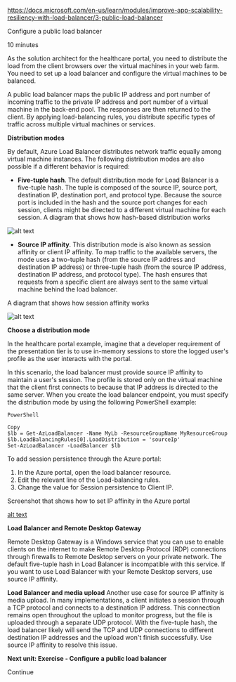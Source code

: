 https://docs.microsoft.com/en-us/learn/modules/improve-app-scalability-resiliency-with-load-balancer/3-public-load-balancer

Configure a public load balancer

10 minutes

As the solution architect for the healthcare portal, you need to distribute the load from the client browsers over the virtual machines in your web farm. You need to set up a load balancer and configure the virtual machines to be balanced.

A public load balancer maps the public IP address and port number of incoming traffic to the private IP address and port number of a virtual machine in the back-end pool. The responses are then returned to the client. By applying load-balancing rules, you distribute specific types of traffic across multiple virtual machines or services.

**Distribution modes**

By default, Azure Load Balancer distributes network traffic equally among virtual machine instances. The following distribution modes are also possible if a different behavior is required:
* **Five-tuple hash**. The default distribution mode for Load Balancer is a five-tuple hash. The tuple is composed of the source IP, source port, destination IP, destination port, and protocol type. Because the source port is included in the hash and the source port changes for each session, clients might be directed to a different virtual machine for each session.
A diagram that shows how hash-based distribution works

![alt text](https://docs.microsoft.com/en-us/learn/modules/improve-app-scalability-resiliency-with-load-balancer/media/3-load-balancer-distribution.svg)


* **Source IP affinity**. This distribution mode is also known as session affinity or client IP affinity. To map traffic to the available servers, the mode uses a two-tuple hash (from the source IP address and destination IP address) or three-tuple hash (from the source IP address, destination IP address, and protocol type). The hash ensures that requests from a specific client are always sent to the same virtual machine behind the load balancer.

A diagram that shows how session affinity works

![alt text](https://docs.microsoft.com/en-us/learn/modules/improve-app-scalability-resiliency-with-load-balancer/media/3-load-balancer-session-affinity.svg)

**Choose a distribution mode**

In the healthcare portal example, imagine that a developer requirement of the presentation tier is to use in-memory sessions to store the logged user's profile as the user interacts with the portal.

In this scenario, the load balancer must provide source IP affinity to maintain a user's session. The profile is stored only on the virtual machine that the client first connects to because that IP address is directed to the same server. When you create the load balancer endpoint, you must specify the distribution mode by using the following PowerShell example:

    PowerShell

    Copy
    $lb = Get-AzLoadBalancer -Name MyLb -ResourceGroupName MyResourceGroup
    $lb.LoadBalancingRules[0].LoadDistribution = 'sourceIp'
    Set-AzLoadBalancer -LoadBalancer $lb

To add session persistence through the Azure portal:

1. In the Azure portal, open the load balancer resource.
2. Edit the relevant line of the Load-balancing rules.
3. Change the value for Session persistence to Client IP.

Screenshot that shows how to set IP affinity in the Azure portal


[alt text](https://docs.microsoft.com/en-us/learn/modules/improve-app-scalability-resiliency-with-load-balancer/media/3-screenshot-session-persistence.png)


**Load Balancer and Remote Desktop Gateway**

Remote Desktop Gateway is a Windows service that you can use to enable clients on the internet to make Remote Desktop Protocol (RDP) connections through firewalls to Remote Desktop servers on your private network. The default five-tuple hash in Load Balancer is incompatible with this service. If you want to use Load Balancer with your Remote Desktop servers, use source IP affinity.


**Load Balancer and media upload**
Another use case for source IP affinity is media upload. In many implementations, a client initiates a session through a TCP protocol and connects to a destination IP address. This connection remains open throughout the upload to monitor progress, but the file is uploaded through a separate UDP protocol.
With the five-tuple hash, the load balancer likely will send the TCP and UDP connections to different destination IP addresses and the upload won't finish successfully. Use source IP affinity to resolve this issue.

**Next unit: Exercise - Configure a public load balancer**

Continue

